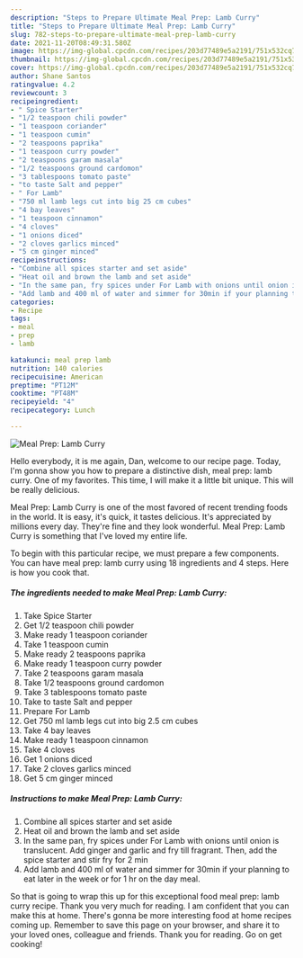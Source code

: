 ```yaml
---
description: "Steps to Prepare Ultimate Meal Prep: Lamb Curry"
title: "Steps to Prepare Ultimate Meal Prep: Lamb Curry"
slug: 782-steps-to-prepare-ultimate-meal-prep-lamb-curry
date: 2021-11-20T08:49:31.580Z
image: https://img-global.cpcdn.com/recipes/203d77489e5a2191/751x532cq70/meal-prep-lamb-curry-recipe-main-photo.jpg
thumbnail: https://img-global.cpcdn.com/recipes/203d77489e5a2191/751x532cq70/meal-prep-lamb-curry-recipe-main-photo.jpg
cover: https://img-global.cpcdn.com/recipes/203d77489e5a2191/751x532cq70/meal-prep-lamb-curry-recipe-main-photo.jpg
author: Shane Santos
ratingvalue: 4.2
reviewcount: 3
recipeingredient:
- " Spice Starter"
- "1/2 teaspoon chili powder"
- "1 teaspoon coriander"
- "1 teaspoon cumin"
- "2 teaspoons paprika"
- "1 teaspoon curry powder"
- "2 teaspoons garam masala"
- "1/2 teaspoons ground cardomon"
- "3 tablespoons tomato paste"
- "to taste Salt and pepper"
- " For Lamb"
- "750 ml lamb legs cut into big 25 cm cubes"
- "4 bay leaves"
- "1 teaspoon cinnamon"
- "4 cloves"
- "1 onions diced"
- "2 cloves garlics minced"
- "5 cm ginger minced"
recipeinstructions:
- "Combine all spices starter and set aside"
- "Heat oil and brown the lamb and set aside"
- "In the same pan, fry spices under For Lamb with onions until onion is translucent. Add ginger and garlic and fry till fragrant. Then, add the spice starter and stir fry for 2 min"
- "Add lamb and 400 ml of water and simmer for 30min if your planning to eat later in the week or for 1 hr on the day meal."
categories:
- Recipe
tags:
- meal
- prep
- lamb

katakunci: meal prep lamb 
nutrition: 140 calories
recipecuisine: American
preptime: "PT12M"
cooktime: "PT48M"
recipeyield: "4"
recipecategory: Lunch

---
```



![Meal Prep: Lamb Curry](https://img-global.cpcdn.com/recipes/203d77489e5a2191/751x532cq70/meal-prep-lamb-curry-recipe-main-photo.jpg)

Hello everybody, it is me again, Dan, welcome to our recipe page. Today, I'm gonna show you how to prepare a distinctive dish, meal prep: lamb curry. One of my favorites. This time, I will make it a little bit unique. This will be really delicious.

Meal Prep: Lamb Curry is one of the most favored of recent trending foods in the world. It is easy, it's quick, it tastes delicious. It's appreciated by millions every day. They're fine and they look wonderful. Meal Prep: Lamb Curry is something that I've loved my entire life.




To begin with this particular recipe, we must prepare a few components. You can have meal prep: lamb curry using 18 ingredients and 4 steps. Here is how you cook that.

<!--inarticleads1-->

##### The ingredients needed to make Meal Prep: Lamb Curry:

1. Take  Spice Starter
1. Get 1/2 teaspoon chili powder
1. Make ready 1 teaspoon coriander
1. Take 1 teaspoon cumin
1. Make ready 2 teaspoons paprika
1. Make ready 1 teaspoon curry powder
1. Take 2 teaspoons garam masala
1. Take 1/2 teaspoons ground cardomon
1. Take 3 tablespoons tomato paste
1. Take to taste Salt and pepper
1. Prepare  For Lamb
1. Get 750 ml lamb legs cut into big 2.5 cm cubes
1. Take 4 bay leaves
1. Make ready 1 teaspoon cinnamon
1. Take 4 cloves
1. Get 1 onions diced
1. Take 2 cloves garlics minced
1. Get 5 cm ginger minced




<!--inarticleads2-->

##### Instructions to make Meal Prep: Lamb Curry:

1. Combine all spices starter and set aside
1. Heat oil and brown the lamb and set aside
1. In the same pan, fry spices under For Lamb with onions until onion is translucent. Add ginger and garlic and fry till fragrant. Then, add the spice starter and stir fry for 2 min
1. Add lamb and 400 ml of water and simmer for 30min if your planning to eat later in the week or for 1 hr on the day meal.




So that is going to wrap this up for this exceptional food meal prep: lamb curry recipe. Thank you very much for reading. I am confident that you can make this at home. There's gonna be more interesting food at home recipes coming up. Remember to save this page on your browser, and share it to your loved ones, colleague and friends. Thank you for reading. Go on get cooking!
